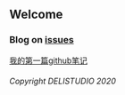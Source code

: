 ## Welcome
### Blog on [issues](https://github.com/mylifeinn/mylifeinn.github.io/issues)
[我的第一篇github笔记](https://github.com/mylifeinn/mylifeinn.github.io/issues/1#issue-1147038005)
###### Copyright DELISTUDIO 2020
